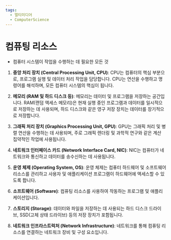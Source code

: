 ```yaml
---
tags:
  - 멀티미디어
  - ComputerScience
---
```

# 컴퓨팅 리소스

- 컴퓨터 시스템이 작업을 수행하는 데 필요한 모든 것

1. **중앙 처리 장치 (Central Processing Unit, CPU)**: CPU는 컴퓨터의 핵심 부분으로, 프로그램 실행 및 데이터 처리 작업을 담당합니다. CPU는 연산을 수행하고 명령어를 해석하며, 모든 컴퓨터 시스템의 핵심이 됩니다.
    
2. **메모리 (RAM 및 하드 디스크 등)**: 메모리는 데이터 및 프로그램을 저장하는 공간입니다. RAM(랜덤 액세스 메모리)은 현재 실행 중인 프로그램과 데이터를 일시적으로 저장하는 데 사용되며, 하드 디스크와 같은 영구 저장 장치는 데이터를 장기적으로 저장합니다.
    
3. **그래픽 처리 장치 (Graphics Processing Unit, GPU)**: GPU는 그래픽 처리 및 병렬 연산을 수행하는 데 사용되며, 주로 그래픽 렌더링 및 과학적 연구와 같은 계산 집약적인 작업에 사용됩니다.
    
4. **네트워크 인터페이스 카드 (Network Interface Card, NIC)**: NIC는 컴퓨터가 네트워크와 통신하고 데이터를 송수신하는 데 사용됩니다.
    
5. **운영 체제 (Operating System, OS)**: 운영 체제는 컴퓨터 하드웨어 및 소프트웨어 리소스를 관리하고 사용자 및 애플리케이션 프로그램이 하드웨어에 액세스할 수 있도록 합니다.
    
6. **소프트웨어 (Software)**: 컴퓨팅 리소스를 사용하여 작동하는 프로그램 및 애플리케이션입니다.
    
7. **스토리지 (Storage)**: 데이터와 파일을 저장하는 데 사용되는 하드 디스크 드라이브, SSD(고체 상태 드라이브) 등의 저장 장치가 포함됩니다.
    
8. **네트워크 인프라스트럭처 (Network Infrastructure)**: 네트워크를 통해 컴퓨팅 리소스를 연결하는 네트워크 장비 및 구성 요소입니다.